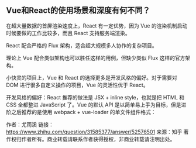 ## Vue和React的使用场景和深度有何不同？

在超大量数据的首屏渲染速度上，React 有一定优势，因为 Vue 的渲染机制启动时候要做的工作比较多，而且 React 支持服务端渲染。

React 配合严格的 Flux 架构，适合超大规模多人协作的复杂项目。

理论上 Vue 配合类似架构也可以胜任这样的用例，但缺少类似 Flux 这样的官方架构。

小快灵的项目上，Vue 和 React 的选择更多是开发风格的偏好。对于需要对 DOM 进行很多自定义操作的项目，Vue 的灵活性优于 React。

开发风格的偏好：React 推荐的做法是 JSX + inline style，也就是把 HTML 和 CSS 全都整进 JavaScript 了。Vue 的默认 API 是以简单易上手为目标，但是进阶之后推荐的是使用 webpack + vue-loader 的单文件组件格式：

作者：尤雨溪
链接：https://www.zhihu.com/question/31585377/answer/52576501
来源：知乎
著作权归作者所有。商业转载请联系作者获得授权，非商业转载请注明出处。


